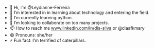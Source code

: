 - 👋 Hi, I’m @Leydianne-Ferreira
- 👀 I’m interested in in learning about technology and entering the field.
- 🌱 I’m currently learning python.
- 💞️ I’m looking to collaborate on too many projects.
- 📫 How to reach me www.linkedin.com/in/dia-silva  or @diaafkmary
- 😄 Pronouns: she/her
- ⚡ Fun fact: I'm terrified of caterpillars.

<!---
Leydianne-Ferreira/Leydianne-Ferreira is a ✨ special ✨ repository because its `README.md` (this file) appears on your GitHub profile.
You can click the Preview link to take a look at your changes.
--->
